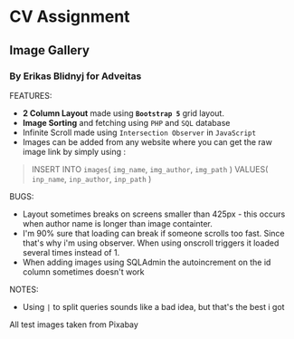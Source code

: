 # CV Assignment 
## Image Gallery
### By Erikas Blidnyj for Adveitas

FEATURES:

* __2 Column Layout__ made using __`Bootstrap 5`__ grid layout.
* __Image Sorting__ and fetching using `PHP` and `SQL` database
* Infinite Scroll made using `Intersection Observer` in `JavaScript`
* Images can be added from any website where you can get the raw image link by simply using :

>INSERT INTO `images`(
>    `img_name`,
>    `img_author`,
>    `img_path`
>)
>VALUES(
>    `inp_name`,
>    `inp_author`,
>    `inp_path`
>)

BUGS:
* Layout sometimes breaks on screens smaller than 425px - this occurs when author name is longer than image containter.
* I'm 90% sure that loading can break if someone scrolls too fast. Since that's why i'm using observer. When using onscroll triggers it loaded several times instead of 1.
* When adding images using SQLAdmin the autoincrement on the id column sometimes doesn't work

NOTES:
* Using `|` to split queries sounds like a bad idea, but that's the best i got

All test images taken from Pixabay